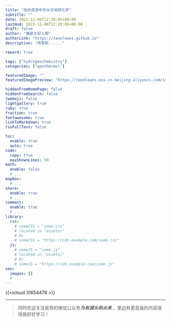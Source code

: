 ```yaml
---
title: "地热资源中的水文地球化学"
subtitle: ""
date: 2022-12-06T12:29:05+08:00
lastmod: 2022-11-06T22:29:05+08:00
draft: false
author: "俺是大好人啊"
authorLink: "https://zanelewes.github.io"
description: "待更新......"

reward: true

tags: ["hydrogeochemistry"]
categories: ["geothermal"]

featuredImage: ""
featuredImagePreview: "https://zanelewes.oss-cn-beijing.aliyuncs.com/img/202211091452131.jpg"

hiddenFromHomePage: false
hiddenFromSearch: false
twemoji: false
lightgallery: true
ruby: true
fraction: true
fontawesome: true
linkToMarkdown: true
rssFullText: false

toc:
  enable: true
  auto: true
code:
  copy: true
  maxShownLines: 50
math:
  enable: false
  # ...
mapbox:
  # ...
share:
  enable: true
  # ...
comment:
  enable: true
  # ...
library:
  css:
    # someCSS = "some.css"
    # located in "assets/"
    # Or
    # someCSS = "https://cdn.example.com/some.css"
  js:
    # someJS = "some.js"
    # located in "assets/"
    # Or
    # someJS = "https://cdn.example.com/some.js"
seo:
  images: []
  # ...
---
```


<!--more-->

{{<icloud 31654478 >}}







-------------------------------------------

> 同时欢迎关注我导的微信公众号***为有源头热水来*** ，里边有更高级的内容值得我好好学习！
